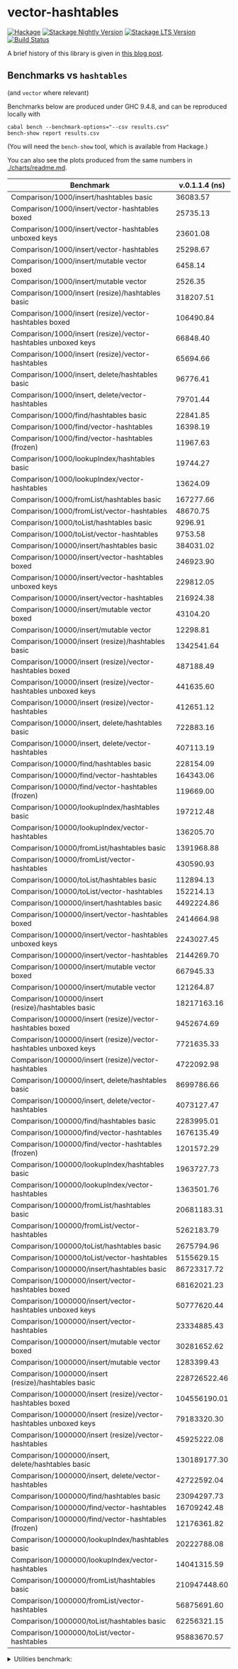 # vector-hashtables


[![Hackage](https://img.shields.io/hackage/v/vector-hashtables.svg?label=Hackage)](https://hackage.haskell.org/package/vector-hashtables)
[![Stackage Nightly Version](https://www.stackage.org/package/vector-hashtables/badge/nightly?label=Stackage/Nightly)](https://www.stackage.org/package/vector-hashtables)
[![Stackage LTS Version](https://www.stackage.org/package/vector-hashtables/badge/lts?label=Stackage/LTS)](https://www.stackage.org/package/vector-hashtables)
[![Build Status](https://github.com/klapaucius/vector-hashtables/workflows/Haskell-CI/badge.svg)](https://github.com/klapaucius/vector-hashtables/actions?query=workflow%3Ahaskell-ci)

A brief history of this library is given in [this blog post](https://an-pro.org/posts/12-vector-hashtables.html).

## Benchmarks vs `hashtables`

(and `vector` where relevant)

Benchmarks below are produced under GHC 9.4.8, and can be reproduced locally with

```shellsession
cabal bench --benchmark-options="--csv results.csv"
bench-show report results.csv
```
(You will need the `bench-show` tool, which is available from Hackage.)

You can also see the plots produced from the same numbers in [./charts/readme.md](./charts/readme.md).


| Benchmark | v.0.1.1.4 (ns) | current (ns) |
| ----------------------------------------------------------------- | ------------ | ------------ | 
| Comparison/1000/insert/hashtables basic                              | 36083.57 | 36907.68 |
| Comparison/1000/insert/vector-hashtables boxed                       | 25735.13 | 17055.86 |
| Comparison/1000/insert/vector-hashtables unboxed keys                | 23601.08 | 15333.05 |
| Comparison/1000/insert/vector-hashtables                             | 25298.67 | 13881.72 |
| Comparison/1000/insert/mutable vector boxed                           | 6458.14 | 3658.16 |
| Comparison/1000/insert/mutable vector                                 | 2526.35 | 1282.13 |
| Comparison/1000/insert (resize)/hashtables basic                    | 318207.51 | 159834.87 |
| Comparison/1000/insert (resize)/vector-hashtables boxed             | 106490.84 | 25900.28 |
| Comparison/1000/insert (resize)/vector-hashtables unboxed keys       | 66848.40 | 25382.56 |
| Comparison/1000/insert (resize)/vector-hashtables                    | 65694.66 | 21393.31 |
| Comparison/1000/insert, delete/hashtables basic                      | 96776.41 | 72615.51 |
| Comparison/1000/insert, delete/vector-hashtables                     | 79701.44 | 20920.26 |
| Comparison/1000/find/hashtables basic                                | 22841.85 | 23678.93 |
| Comparison/1000/find/vector-hashtables                               | 16398.19 | 5586.93 |
| Comparison/1000/find/vector-hashtables (frozen)                      | 11967.63 | 3128.18 |
| Comparison/1000/lookupIndex/hashtables basic                         | 19744.27 | 19209.79 |
| Comparison/1000/lookupIndex/vector-hashtables                        | 13624.09 | 4978.75 |
| Comparison/1000/fromList/hashtables basic                           | 167277.66 | 162920.75 |
| Comparison/1000/fromList/vector-hashtables                           | 48670.75 | 25283.17 |
| Comparison/1000/toList/hashtables basic                               | 9296.91 | 9286.65 |
| Comparison/1000/toList/vector-hashtables                              | 9753.58 | 10022.51 |
| Comparison/10000/insert/hashtables basic                            | 384031.02 | 373885.01 |
| Comparison/10000/insert/vector-hashtables boxed                     | 246923.90 | 175892.73 |
| Comparison/10000/insert/vector-hashtables unboxed keys              | 229812.05 | 147689.46 |
| Comparison/10000/insert/vector-hashtables                           | 216924.38 | 128417.71 |
| Comparison/10000/insert/mutable vector boxed                         | 43104.20 | 42712.36 |
| Comparison/10000/insert/mutable vector                               | 12298.81 | 12193.85 |
| Comparison/10000/insert (resize)/hashtables basic                  | 1342541.64 | 1378595.70 |
| Comparison/10000/insert (resize)/vector-hashtables boxed            | 487188.49 | 273187.43 |
| Comparison/10000/insert (resize)/vector-hashtables unboxed keys     | 441635.60 | 242659.06 |
| Comparison/10000/insert (resize)/vector-hashtables                  | 412651.12 | 188011.22 |
| Comparison/10000/insert, delete/hashtables basic                    | 722883.16 | 736250.66 |
| Comparison/10000/insert, delete/vector-hashtables                   | 407113.19 | 200643.92 |
| Comparison/10000/find/hashtables basic                              | 228154.09 | 232874.24 |
| Comparison/10000/find/vector-hashtables                             | 164343.06 | 55693.39 |
| Comparison/10000/find/vector-hashtables (frozen)                    | 119669.00 | 31291.02 |
| Comparison/10000/lookupIndex/hashtables basic                       | 197212.48 | 191707.57 |
| Comparison/10000/lookupIndex/vector-hashtables                      | 136205.70 | 49762.50 |
| Comparison/10000/fromList/hashtables basic                         | 1391968.88 | 1562065.86 |
| Comparison/10000/fromList/vector-hashtables                         | 430590.93 | 233128.12 |
| Comparison/10000/toList/hashtables basic                            | 112894.13 | 114543.83 |
| Comparison/10000/toList/vector-hashtables                           | 152214.13 | 154034.89 |
| Comparison/100000/insert/hashtables basic                          | 4492224.86 | 4546924.57 |
| Comparison/100000/insert/vector-hashtables boxed                   | 2414664.98 | 1767261.44 |
| Comparison/100000/insert/vector-hashtables unboxed keys            | 2243027.45 | 1476174.02 |
| Comparison/100000/insert/vector-hashtables                         | 2144269.70 | 1272101.52 |
| Comparison/100000/insert/mutable vector boxed                       | 667945.33 | 666673.13 |
| Comparison/100000/insert/mutable vector                             | 121264.87 | 123138.53 |
| Comparison/100000/insert (resize)/hashtables basic                | 18217163.16 | 18777839.68 |
| Comparison/100000/insert (resize)/vector-hashtables boxed          | 9452674.69 | 7287443.14 |
| Comparison/100000/insert (resize)/vector-hashtables unboxed keys   | 7721635.33 | 5698107.38 |
| Comparison/100000/insert (resize)/vector-hashtables                | 4722092.98 | 2574932.04 |
| Comparison/100000/insert, delete/hashtables basic                  | 8699786.66 | 8790937.73 |
| Comparison/100000/insert, delete/vector-hashtables                 | 4073127.47 | 2010559.30 |
| Comparison/100000/find/hashtables basic                            | 2283995.01 | 2346364.66 |
| Comparison/100000/find/vector-hashtables                           | 1676135.49 | 588427.30 |
| Comparison/100000/find/vector-hashtables (frozen)                  | 1201572.29 | 319639.97 |
| Comparison/100000/lookupIndex/hashtables basic                     | 1963727.73 | 1931036.13 |
| Comparison/100000/lookupIndex/vector-hashtables                    | 1363501.76 | 499992.98 |
| Comparison/100000/fromList/hashtables basic                       | 20681183.31 | 30059346.94 |
| Comparison/100000/fromList/vector-hashtables                       | 5262183.79 | 3945839.47 |
| Comparison/100000/toList/hashtables basic                          | 2675794.96 | 2702739.12 |
| Comparison/100000/toList/vector-hashtables                         | 5155629.15 | 5118781.70 |
| Comparison/1000000/insert/hashtables basic                        | 86723317.72 | 85752701.43 |
| Comparison/1000000/insert/vector-hashtables boxed                 | 68162021.23 | 75667649.90 |
| Comparison/1000000/insert/vector-hashtables unboxed keys          | 50777620.44 | 46615543.58 |
| Comparison/1000000/insert/vector-hashtables                       | 23334885.43 | 16025927.63 |
| Comparison/1000000/insert/mutable vector boxed                    | 30281652.62 | 32068295.04 |
| Comparison/1000000/insert/mutable vector                           | 1283399.43 | 1393859.51 |
| Comparison/1000000/insert (resize)/hashtables basic              | 228726522.46 | 282346897.14 |
| Comparison/1000000/insert (resize)/vector-hashtables boxed       | 104556190.01 | 84385042.40 |
| Comparison/1000000/insert (resize)/vector-hashtables unboxed keys | 79183320.30 | 62413398.66 |
| Comparison/1000000/insert (resize)/vector-hashtables              | 45925222.08 | 28777902.04 |
| Comparison/1000000/insert, delete/hashtables basic               | 130189177.30 | 134399640.44 |
| Comparison/1000000/insert, delete/vector-hashtables               | 42722592.04 | 23648387.28 |
| Comparison/1000000/find/hashtables basic                          | 23094297.73 | 24583079.42 |
| Comparison/1000000/find/vector-hashtables                         | 16709242.48 | 6178348.57 |
| Comparison/1000000/find/vector-hashtables (frozen)                | 12176361.82 | 3425505.60 |
| Comparison/1000000/lookupIndex/hashtables basic                   | 20222788.08 | 19753759.16 |
| Comparison/1000000/lookupIndex/vector-hashtables                  | 14041315.59 | 5357116.98 |
| Comparison/1000000/fromList/hashtables basic                     | 210947448.60 | 222974094.62 |
| Comparison/1000000/fromList/vector-hashtables                     | 56875691.60 | 49212505.34 |
| Comparison/1000000/toList/hashtables basic                        | 62256321.15 | 66351583.99 |
| Comparison/1000000/toList/vector-hashtables                       | 95883670.57 | 98441804.39 |

<details><summary>Utilities benchmark:</summary>

| Benchmark | v.0.1.1.4 (ns) | current (ns) |
| --------- | -------------- | ------------ |
| Utilities/1000/at'                                                   | 14554.08 | 4755.41 |
| Utilities/1000/insert                                                | 16704.55 | 6842.45 |
| Utilities/1000/delete                                                | 11166.80 | 3959.44 |
| Utilities/1000/lookup                                                | 14510.59 | 5161.87 |
| Utilities/1000/lookup'                                               | 14181.87 | 4739.19 |
| Utilities/1000/lookupIndex                                           | 17171.76 | 4196.40 |
| Utilities/1000/null                                                      | 7.19 | 7.92 |
| Utilities/1000/length                                                    | 7.31 | 7.41 |
| Utilities/1000/size                                                      | 6.85 | 6.53 |
| Utilities/1000/member                                                | 17364.48 | 4344.27 |
| Utilities/1000/findWithDefault                                       | 15747.10 | 4802.97 |
| Utilities/1000/upsert                                                | 32633.25 | 12708.79 |
| Utilities/1000/alter                                                 | 31908.54 | 11109.48 |
| Utilities/1000/alterM                                                | 32564.14 | 11110.53 |
| Utilities/1000/union                                                 | 46432.10 | 29468.82 |
| Utilities/1000/difference                                            | 25741.68 | 16296.53 |
| Utilities/1000/intersection                                          | 58828.38 | 38587.57 |
| Utilities/1000/fromList                                              | 45355.85 | 26156.93 |
| Utilities/1000/toList                                                 | 9626.89 | 10101.05 |
| Utilities/10000/at'                                                 | 147509.66 | 48699.88 |
| Utilities/10000/insert                                              | 171201.56 | 68568.34 |
| Utilities/10000/delete                                              | 111650.42 | 39392.43 |
| Utilities/10000/lookup                                              | 149138.47 | 49800.41 |
| Utilities/10000/lookup'                                             | 144283.31 | 46886.69 |
| Utilities/10000/lookupIndex                                         | 172630.09 | 40088.94 |
| Utilities/10000/null                                                     | 7.20 | 7.24 |
| Utilities/10000/length                                                   | 7.30 | 6.77 |
| Utilities/10000/size                                                     | 6.87 | 6.43 |
| Utilities/10000/member                                              | 170650.68 | 43369.07 |
| Utilities/10000/findWithDefault                                     | 157236.92 | 49471.03 |
| Utilities/10000/upsert                                              | 329212.06 | 125290.78 |
| Utilities/10000/alter                                               | 322814.62 | 111817.84 |
| Utilities/10000/alterM                                              | 330094.30 | 112444.63 |
| Utilities/10000/union                                               | 478541.46 | 329790.79 |
| Utilities/10000/difference                                          | 295042.17 | 193790.26 |
| Utilities/10000/intersection                                        | 644396.71 | 419483.32 |
| Utilities/10000/fromList                                            | 494164.34 | 331449.21 |
| Utilities/10000/toList                                              | 151375.79 | 167580.99 |
| Utilities/100000/at'                                               | 1491045.70 | 495418.68 |
| Utilities/100000/insert                                            | 1741058.94 | 765507.51 |
| Utilities/100000/delete                                            | 1127146.84 | 436707.82 |
| Utilities/100000/lookup                                            | 1601916.69 | 562205.51 |
| Utilities/100000/lookup'                                           | 1441526.57 | 488540.28 |
| Utilities/100000/lookupIndex                                       | 1763172.42 | 405596.28 |
| Utilities/100000/null                                                    | 7.19 | 7.26 |
| Utilities/100000/length                                                  | 7.38 | 7.17 |
| Utilities/100000/size                                                    | 6.92 | 6.83 |
| Utilities/100000/member                                            | 1740066.09 | 464281.90 |
| Utilities/100000/findWithDefault                                   | 1577458.36 | 489790.85 |
| Utilities/100000/upsert                                            | 3383104.75 | 1265454.18 |
| Utilities/100000/alter                                             | 3329820.09 | 1211692.27 |
| Utilities/100000/alterM                                            | 3356140.57 | 1220060.24 |
| Utilities/100000/union                                             | 5563999.76 | 3705665.39 |
| Utilities/100000/difference                                        | 6372930.19 | 5630405.29 |
| Utilities/100000/intersection                                     | 12353680.59 | 9595098.36 |
| Utilities/100000/fromList                                          | 5161712.37 | 3685646.90 |
| Utilities/100000/toList                                            | 5109243.49 | 5118785.28 |
| Utilities/1000000/at'                                             | 14831244.23 | 5055419.26 |
| Utilities/1000000/insert                                          | 17633535.06 | 7209602.12 |
| Utilities/1000000/delete                                          | 11251853.98 | 4072535.57 |
| Utilities/1000000/lookup                                          | 15169518.90 | 5208497.64 |
| Utilities/1000000/lookup'                                         | 14532451.21 | 4929673.79 |
| Utilities/1000000/lookupIndex                                     | 17529914.96 | 4216663.23 |
| Utilities/1000000/null                                                   | 7.20 | 7.25 |
| Utilities/1000000/length                                                 | 7.30 | 6.81 |
| Utilities/1000000/size                                                   | 6.86 | 6.43 |
| Utilities/1000000/member                                          | 17461069.35 | 4604944.15 |
| Utilities/1000000/findWithDefault                                 | 15945541.78 | 5058608.89 |
| Utilities/1000000/upsert                                          | 34444162.79 | 12052143.01 |
| Utilities/1000000/alter                                           | 33820504.88 | 11842773.92 |
| Utilities/1000000/alterM                                          | 33991841.71 | 11908234.12 |
| Utilities/1000000/union                                           | 59911378.73 | 44470700.12 |
| Utilities/1000000/difference                                     | 117323371.53 | 107670945.26 |
| Utilities/1000000/intersection                                   | 195009586.71 | 161847790.47 |
| Utilities/1000000/fromList                                        | 97086662.77 | 52734408.34 |
| Utilities/1000000/toList                                         | 166554860.99 | 99619875.06 |

</details>
